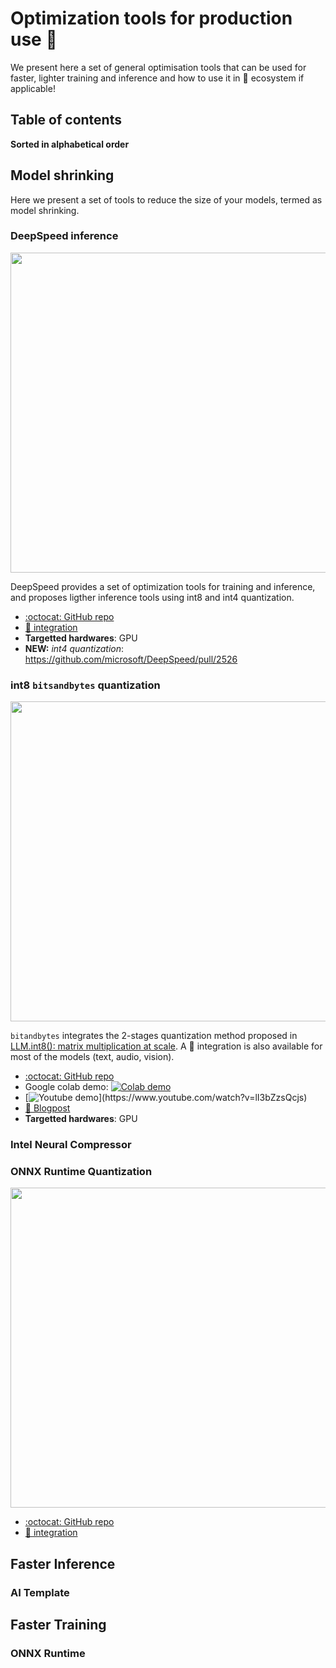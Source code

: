 # Optimization tools for production use 🤗

We present here a set of general optimisation tools that can be used for faster, lighter training and inference and how to use it in 🤗 ecosystem if applicable!

## Table of contents

**Sorted in alphabetical order**

## Model shrinking

Here we present a set of tools to reduce the size of your models, termed as model shrinking.

### DeepSpeed inference

<img src="https://github.com/microsoft/DeepSpeed/blob/master/docs/assets/images/deepspeed-logo-uppercase-white.svg" width="512"/>


DeepSpeed provides a set of optimization tools for training and inference, and proposes ligther inference tools using int8 and int4 quantization. 

- [:octocat: GitHub repo](https://github.com/microsoft/DeepSpeed)
- [🤗 integration](https://huggingface.co/docs/transformers/main_classes/deepspeed#deepspeed-integration)
- **Targetted hardwares**: GPU
- **NEW:** *int4 quantization*: https://github.com/microsoft/DeepSpeed/pull/2526 

### int8 `bitsandbytes` quantization

<img src="https://huggingface.co/blog/assets/96_hf_bitsandbytes_integration/Thumbnail_blue.png" width="512"/>

`bitandbytes` integrates the 2-stages quantization method proposed in [LLM.int8(): matrix multiplication at scale](https://arxiv.org/abs/2208.07339). A 🤗 integration is also available for most of the models (text, audio, vision).

- [:octocat: GitHub repo](https://github.com/TimDettmers/bitsandbytes)
- Google colab demo: [![Colab demo](https://colab.research.google.com/assets/colab-badge.svg)](https://colab.research.google.com/drive/1qOjXfQIAULfKvZqwCen8-MoWKGdSatZ4#scrollTo=W8tQtyjp75O_)
- [![Youtube demo]("https://github.com/younesbelkada/optimum/blob/optimum-add-cheatsheet/assets/logos/youtube-music.png")](https://www.youtube.com/watch?v=lI3bZzsQcjs)
- [:closed_book: Blogpost](https://huggingface.co/blog/hf-bitsandbytes-integration)
- **Targetted hardwares**: GPU

### Intel Neural Compressor

### ONNX Runtime Quantization


<img src="https://github.com/microsoft/onnxruntime/blob/main/docs/images/ONNX_Runtime_logo_dark.png" width="512"/>

- [:octocat: GitHub repo](https://github.com/microsoft/onnxruntime)
- [🤗 integration](https://huggingface.co/docs/optimum/onnxruntime/overview)

## Faster Inference 

### AI Template

## Faster Training

### ONNX Runtime
